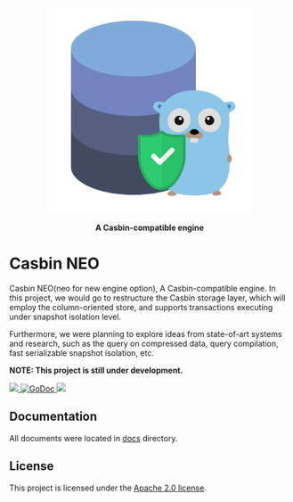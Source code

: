 
<p align="center"><img src="./casbin-neo.png" width="370"></p>
<p align="center">
<b>A Casbin-compatible engine</b>
</p>

# Casbin NEO
Casbin NEO(neo for new engine option), A Casbin-compatible engine.
In this project, we would go to restructure the Casbin storage layer, which will employ the column-oriented store, and supports transactions executing under snapshot isolation level.

Furthermore, we were planning to explore ideas from state-of-art systems and research, such as the query on compressed data, query compilation, fast serializable snapshot isolation, etc.

**NOTE: This project is still under development.**

<p>
  <a href="https://goreportcard.com/report/github.com/casbin-mesh/neo">
    <img src="https://goreportcard.com/badge/github.com/casbin-mesh/neo">
  </a>
  <a href="https://godoc.org/github.com/casbin-mesh/neo">
    <img src="https://godoc.org/github.com/casbin-mesh/neo?status.svg" alt="GoDoc">
  </a>
    <img src="https://github.com/casbin-mesh/neo/workflows/Go/badge.svg?branch=main"/>
</p>



## Documentation
All documents were located in [docs](/docs) directory.

## License
This project is licensed under the [Apache 2.0 license](/LICENSE).
